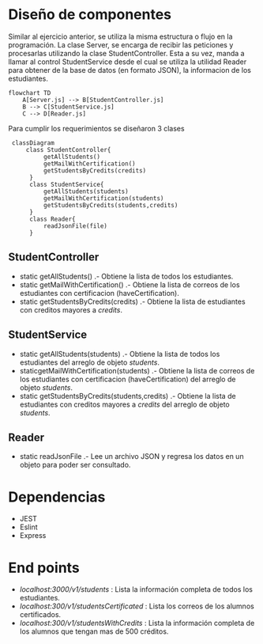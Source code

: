 # Diseño de componentes

Similar al ejercicio anterior, se utiliza la misma estructura o flujo en la programación.
La clase Server, se encarga de recibir las peticiones y procesarlas utilizando la clase StudentController. Esta a su vez, manda a llamar al control StudentService desde el cual se utiliza la utilidad Reader para obtener de la base de datos (en formato JSON), la informacion de los estudiantes.

```mermaid
flowchart TD
    A[Server.js] --> B[StudentController.js]
    B --> C[StudentService.js]
    C --> D[Reader.js]
```

Para cumplir los requerimientos se diseñaron 3 clases

```mermaid
 classDiagram
     class StudentController{
          getAllStudents()
          getMailWithCertification()
          getStudentsByCredits(credits)
      }
      class StudentService{
          getAllStudents(students)
          getMailWithCertification(students)
          getStudentsByCredits(students,credits)
      }
      class Reader{
          readJsonFile(file)
      }

```

## StudentController

- static getAllStudents() .- Obtiene la lista de todos los estudiantes.
- static getMailWithCertification() .- Obtiene la lista de correos de los estudiantes con certificacion (haveCertification).
- static getStudentsByCredits(credits) .- Obtiene la lista de estudiantes con creditos mayores a *credits*.

## StudentService

- static getAllStudents(students) .- Obtiene la lista de todos los estudiantes del arreglo de objeto *students*.
- staticgetMailWithCertification(students) .- Obtiene la lista de correos de los estudiantes con certificacion (haveCertification) del arreglo de objeto *students*.
- static getStudentsByCredits(students,credits) .- Obtiene la lista de estudiantes con creditos mayores a *credits* del arreglo de objeto *students*.

## Reader

- static readJsonFile .- Lee un archivo JSON y regresa los datos en un objeto para poder ser consultado.

# Dependencias

<ul>
  <li>JEST</li>
  <li>Eslint</li>
  <li>Express</li>
</ul>

# End points

- *localhost:3000/v1/students* : Lista la información completa de todos los estudiantes.
- *localhost:300/v1/studentsCertificated* : Lista los correos de los alumnos certificados.
- *localhost:300/v1/studentsWithCredits* : Lista la información completa de los alumnos que tengan mas de 500 créditos.
